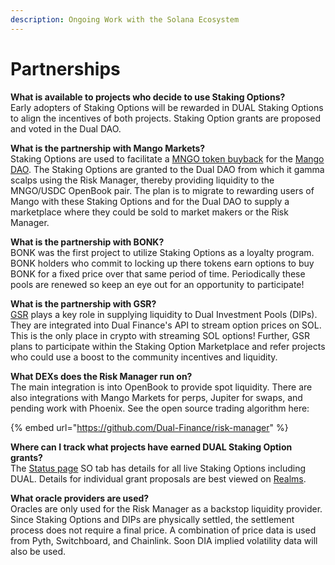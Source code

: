 ```yaml
---
description: Ongoing Work with the Solana Ecosystem
---
```


# Partnerships

**What is available to projects who decide to use Staking Options?**\
Early adopters of Staking Options will be rewarded in DUAL Staking Options to
align the incentives of both projects. Staking Option grants are proposed and
voted in the Dual DAO.

**What is the partnership with Mango Markets?**\
Staking Options are used to facilitate a [MNGO token buyback](https://forum.mango.markets/t/mango-buyback-partnership-proposal-dual-finance/656)
for the [Mango DAO](https://dao.mango.markets/dao/MNGO). The Staking Options are
granted to the Dual DAO from which it gamma scalps using the Risk Manager,
thereby providing liquidity to the MNGO/USDC OpenBook pair. The plan is to
migrate to rewarding users of Mango with these Staking Options and for the
Dual DAO to supply a marketplace where they could be sold to market makers or
the Risk Manager.

**What is the partnership with BONK?**\
BONK was the first project to utilize Staking Options as a loyalty program. BONK
holders who commit to locking up there tokens earn options to buy BONK for a
fixed price over that same period of time. Periodically these pools are renewed
so keep an eye out for an opportunity to participate!

**What is the partnership with GSR?**\
[GSR](https://www.gsr.io/) plays a key role in supplying liquidity to Dual
Investment Pools (DIPs). They are integrated into Dual Finance's API to stream
option prices on SOL. This is the only place in crypto with streaming SOL
options! Further, GSR plans to participate within the Staking Option Marketplace
and refer projects who could use a boost to the community incentives and
liquidity.

**What DEXs does the Risk Manager run on?**\
The main integration is into OpenBook to provide spot liquidity. There are also
integrations with Mango Markets for perps, Jupiter for swaps, and pending work
with Phoenix. See the open source trading algorithm here:

{% embed url="https://github.com/Dual-Finance/risk-manager" %}

**Where can I track what projects have earned DUAL Staking Option grants?**\
The [Status page](https://status.dual.finance/) SO tab has details for all live
Staking Options including DUAL. Details for individual grant proposals are best
viewed on [Realms](https://app.realms.today/dao/dual%20dao).

**What oracle providers are used?**\
Oracles are only used for the Risk Manager as a backstop liquidity provider.
Since Staking Options and DIPs are physically settled, the settlement process
does not require a final price. A combination of price data is used from Pyth,
Switchboard, and Chainlink. Soon DIA implied volatility data will also be used.
